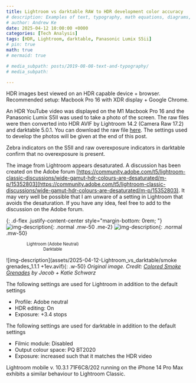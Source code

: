 ```yaml
---
title: Lightroom vs darktable RAW to HDR development color accuracy
# description: Examples of text, typography, math equations, diagrams, flowcharts, pictures, videos, and more.
# author: Andrew Ke
date: 2025-04-12 10:00:00 +0000
categories: [Tech Analysis]
tags: [HDR, Lightroom, darktable, Panasonic Lumix S5ii]
# pin: true
math: true
# mermaid: true

# media_subpath: posts/2019-08-08-text-and-typography/
# media_subpath: 

---
```


HDR images best viewed on an HDR capable device + browser. Recommended setup: Macbook Pro 16 with XDR display + Google Chrome.

An HDR YouTube video was displayed on the M1 Macbook Pro 16 and the Panasonic Lumix S5II was used to take a photo of the screen. The raw files were then converted into HDR AVIF by Lightroom 14.2 (Camera Raw 17.2) and darktable 5.0.1. You can download the raw file [here](https://drive.google.com/drive/u/0/folders/1YIhkxHvp77HHTaanyFJ5LXX28jH74Rau). The settings used to develop the photos will be given at the end of this post.


Zebra indicators on the S5II and raw overexposure indicators in darktable confirm that no overexposure is present.


The image from Lightroom appears desaturated. A discussion has been created on the Adobe forum [https://community.adobe.com/t5/lightroom-classic-discussions/wide-gamut-hdr-colours-are-desaturated/m-p/15352803](https://community.adobe.com/t5/lightroom-classic-discussions/wide-gamut-hdr-colours-are-desaturated/m-p/15352803). It may very well be possible that I am unware of a setting in Lightroom that avoids the desaturation. If you have any idea, feel free to add to the discussion on the Adobe forum.


{: .d-flex .justify-content-center style="margin-bottom: 0rem; "}
![img-description](assets/2025-04-12-Lightroom_vs_darktable/P1123045_lr_web.avif){: .normal .mw-50 .me-2}
![img-description](assets/2025-04-12-Lightroom_vs_darktable/P1123045_dt_web.avif){: .normal .mw-50}

<div class="d-flex justify-content-center" style="gap: 0.5rem;" style="margin-bottom: 1rem; color:#6d6c6c;">
  <div style="width: 50%; text-align: center; font-size:80%;">Lightroom (Adobe Neutral)</div>
  <div style="width: 50%; text-align: center; font-size:80%;">Darktable</div>
</div>

<!-- ![img-description](assets/2025-04-12-Lightroom_vs_darktable/smoke grenades_1.1.1 +1ev.avif){: width="50%" .justify-content-center} -->
![img-description](assets/2025-04-12-Lightroom_vs_darktable/smoke grenades_1.1.1 +1ev.avif){: .w-50}
_Original image. Credit: [Colored Smoke Grenades](https://youtu.be/0FYjApop7Mk?si=S-cXCX-0hyAvsTpp&t=23) by Jacob + Katie Schwarz_
<!-- _Image Caption_ -->


The following settings are used for Lightroom in addition to the default settings
- Profile: Adobe neutral
- HDR editing: On
- Exposure: +3.4 stops

The following settings are used for darktable in addition to the default settings
- Filmic module: Disabled
- Output colour space: PQ BT2020
- Exposure: increased such that it matches the HDR video

Lightroom mobile v. 10.3.1 71F6C8/202 running on the iPhone 14 Pro Max exhibits a similar behaviour to Lightroom Classic.